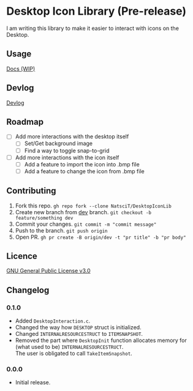 # Desktop Icon Library (Pre-release)
I am writing this library to make it easier to interact with icons on the Desktop.

## Usage

[Docs (WIP)](/DOCS.md)

## Devlog

[Devlog](/DEVLOG.md)

## Roadmap

- [ ] Add more interactions with the desktop itself
    - [ ] Set/Get background image
    - [ ] Find a way to toggle snap-to-grid
- [ ] Add more interactions with the icon itself
    - [ ] Add a feature to import the icon into .bmp file
    - [ ] Add a feature to change the icon from .bmp file

## Contributing

1. Fork this repo. `gh repo fork --clone NatsciT/DesktopIconLib`
2. Create new branch from [dev](https://github.com/NatsciT/DesktopIconLib/tree/dev) branch. `git checkout -b feature/something dev`
3. Commit your changes. `git commit -m "commit message"`
4. Push to the branch. `git push origin`
5. Open PR. `gh pr create -B origin/dev -t "pr title" -b "pr body"`

## Licence
[GNU General Public License v3.0](/LICENCE)

## Changelog

### 0.1.0

- Added `DesktopInteraction.c`.
- Changed the way how `DESKTOP` struct is initialized.
- Changed `INTERNALRESOURCESTRUCT` to `ITEMSNAPSHOT`.
- Removed the part where `DesktopInit` function allocates memory for (what used to be) `INTERNALRESOURCESTRUCT`.<br>
The user is obligated to call `TakeItemSnapshot`.

### 0.0.0

- Initial release.
